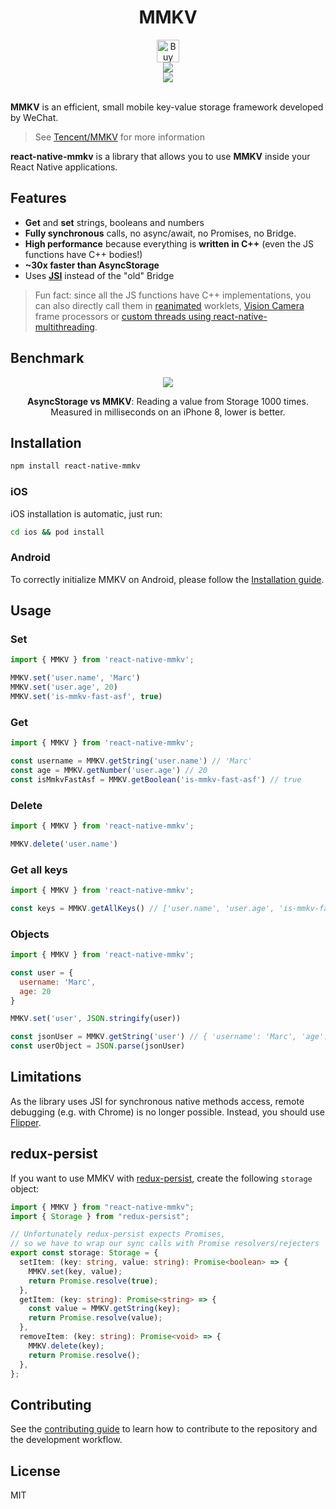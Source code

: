 <div align="center">
  <h1 align="center">MMKV</h1>
</div>

<div align="center">
  <a align="center" href='https://ko-fi.com/F1F8CLXG' target='_blank'>
    <img height='36' style='border:0px;height:36px;' src='https://az743702.vo.msecnd.net/cdn/kofi2.png?v=0' border='0' alt='Buy Me a Coffee at ko-fi.com' />
  </a>
  <br/>
  <a align="center" href="https://github.com/mrousavy?tab=followers">
    <img src="https://img.shields.io/github/followers/mrousavy?label=Follow%20%40mrousavy&style=social" />
  </a>
  <br/>
  <a align="center" href="https://twitter.com/mrousavy">
    <img src="https://img.shields.io/twitter/follow/mrousavy?label=Follow%20%40mrousavy&style=social" />
  </a>
</div>
<br/>

**MMKV** is an efficient, small mobile key-value storage framework developed by WeChat.

> See [Tencent/MMKV](https://github.com/Tencent/MMKV) for more information

**react-native-mmkv** is a library that allows you to use **MMKV** inside your React Native applications.

## Features

* **Get** and **set** strings, booleans and numbers
* **Fully synchronous** calls, no async/await, no Promises, no Bridge.
* **High performance** because everything is **written in C++** (even the JS functions have C++ bodies!)
* **~30x faster than AsyncStorage**
* Uses [**JSI**](https://github.com/react-native-community/discussions-and-proposals/issues/91) instead of the "old" Bridge

> Fun fact: since all the JS functions have C++ implementations, you can also directly call them in [reanimated](https://github.com/software-mansion/react-native-reanimated) worklets, [Vision Camera](http://github.com/cuvent/react-native-vision-camera) frame processors or [custom threads using react-native-multithreading](https://github.com/mrousavy/react-native-multithreading).

## Benchmark

<div align="center">
  <img src="./img/benchmark_1000_get.png" />
  <p>
    <b>AsyncStorage vs MMKV</b>: Reading a value from Storage 1000 times. <br/>
    Measured in milliseconds on an iPhone 8, lower is better.
  </p>
</div>

## Installation

```sh
npm install react-native-mmkv
```

### iOS

iOS installation is automatic, just run:

```sh
cd ios && pod install
```

### Android

To correctly initialize MMKV on Android, please follow the [Installation guide](./INSTALL.md).

## Usage

### Set

```js
import { MMKV } from 'react-native-mmkv';

MMKV.set('user.name', 'Marc')
MMKV.set('user.age', 20)
MMKV.set('is-mmkv-fast-asf', true)
```

### Get

```js
import { MMKV } from 'react-native-mmkv';

const username = MMKV.getString('user.name') // 'Marc'
const age = MMKV.getNumber('user.age') // 20
const isMmkvFastAsf = MMKV.getBoolean('is-mmkv-fast-asf') // true
```

### Delete

```js
import { MMKV } from 'react-native-mmkv';

MMKV.delete('user.name')
```

### Get all keys

```js
import { MMKV } from 'react-native-mmkv';

const keys = MMKV.getAllKeys() // ['user.name', 'user.age', 'is-mmkv-fast-asf']
```

### Objects

```js
import { MMKV } from 'react-native-mmkv';

const user = {
  username: 'Marc',
  age: 20
}

MMKV.set('user', JSON.stringify(user))

const jsonUser = MMKV.getString('user') // { 'username': 'Marc', 'age': 20 }
const userObject = JSON.parse(jsonUser)
```

## Limitations

As the library uses JSI for synchronous native methods access, remote debugging (e.g. with Chrome) is no longer possible. Instead, you should use [Flipper](https://fbflipper.com).

## redux-persist

If you want to use MMKV with [redux-persist](https://github.com/rt2zz/redux-persist), create the following `storage` object:

```ts
import { MMKV } from "react-native-mmkv";
import { Storage } from "redux-persist";

// Unfortunately redux-persist expects Promises,
// so we have to wrap our sync calls with Promise resolvers/rejecters
export const storage: Storage = {
  setItem: (key: string, value: string): Promise<boolean> => {
    MMKV.set(key, value);
    return Promise.resolve(true);
  },
  getItem: (key: string): Promise<string> => {
    const value = MMKV.getString(key);
    return Promise.resolve(value);
  },
  removeItem: (key: string): Promise<void> => {
    MMKV.delete(key);
    return Promise.resolve();
  },
};
```

## Contributing

See the [contributing guide](CONTRIBUTING.md) to learn how to contribute to the repository and the development workflow.

## License

MIT
